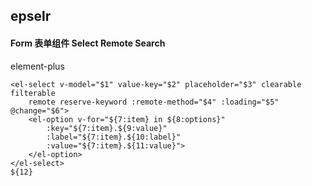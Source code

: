 ## epselr
#### Form 表单组件 Select Remote Search
element-plus <el-select>
```
<el-select v-model="$1" value-key="$2" placeholder="$3" clearable filterable
	remote reserve-keyword :remote-method="$4" :loading="$5" @change="$6">
	<el-option v-for="${7:item} in ${8:options}"
		:key="${7:item}.${9:value}"
		:label="${7:item}.${10:label}"
		:value="${7:item}.${11:value}">
	</el-option>
</el-select>
${12}
```